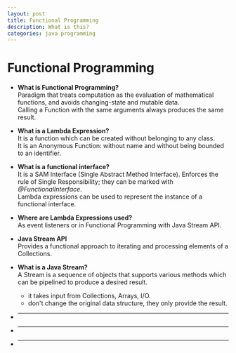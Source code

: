 ```yaml
---
layout: post
title: Functional Programming
description: What is this?
categories: java programming
---
```


# Functional Programming

* __What is Functional Programming?__  
Paradigm that treats computation as the evaluation of mathematical functions,
and avoids changing-state and mutable data.  
Calling a Function with the same arguments always produces the same result.

* __What is a Lambda Expression?__  
It is a function which can be created without belonging to any class.  
It is an Anonymous Function: without name and without being bounded to an identifier. 

* __What is a functional interface?__  
It is a SAM Interface (Single Abstract Method Interface). Enforces the rule of Single Responsibility;
they can be marked with *@FunctionalInterface*.  
Lambda expressions can be used to represent the instance of a functional interface.

* __Where are Lambda Expressions used?__  
As event listeners or in Functional Programming with Java Stream API.

* __Java Stream API__  
Provides a functional approach to iterating and processing elements of a Collections.  


* __What is a Java Stream?__  
A Stream is a sequence of objects that supports various methods which can be pipelined 
to produce a desired result.  
    * it takes input from Collections, Arrays, I/O.
    * don't change the original data structure, they only provide the result. 

* ____  


* ____  


* ____  

